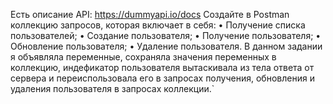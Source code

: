 Есть описание API: https://dummyapi.io/docs
Создайте в Postman коллекцию запросов, которая включает в себя:
 • Получение списка пользователей;
 • Создание пользователя;
 • Получение пользователя;
 • Обновление пользователя;
 • Удаление пользователя.
В данном задании я объявляла переменные, сохраняла значения переменных в коллекцию, индефикатор пользователя вытаскивала из тела ответа от сервера и переиспользовала его в запросах получения, обновления и удаления пользователя в запросах коллекции.`
